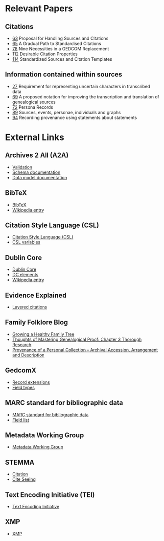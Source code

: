 # Relevant Papers #

## Citations ##

* [63](http://fhiso.org/files/cfp/cfps63.pdf) Proposal for Handling Sources and Citations
* [65](http://fhiso.org/files/cfp/cfps65.pdf)  A Gradual Path to Standardised Citations
* [78](http://fhiso.org/files/cfp/cfps78.pdf)  Nine Necessities in a GEDCOM Replacement
* [112](http://fhiso.org/files/cfp/cfps112.pdf)  Desirable Citation Properties
* [114](http://fhiso.org/files/cfp/cfps114.pdf)  Standardized Sources and Citation Templates

## Information contained within sources ##

* [27](http://fhiso.org/files/cfp/cfps27.pdf)  Requirement for representing uncertain characters in transcribed data
* [69](http://fhiso.org/files/cfp/cfps69.pdf)  A proposed notation for improving the transcription and translation of genealogical sources
* [72](http://fhiso.org/files/cfp/cfps72.pdf)  Persona Records
* [89](http://fhiso.org/files/cfp/cfps89.pdf)  Sources, events, personae, individuals and graphs
* [94](http://fhiso.org/files/cfp/cfps94.pdf)  Recording provenance using statements about statements

# External Links #

## Archives 2 All (A2A) ##

* [Validation](http://a2a.coret.org/)
* [Schema documentation](https://www.dropbox.com/sh/1iizv5emq1jsji5/AABnzja0yqlrbuDzcgs7BRyba/A2ASchema_Documentation_v1.7.pdf)
* [Data model documentation](https://www.dropbox.com/s/pd88vk6kkvg8f8n/A2ABeschrijving_v1.8.pdf)

## BibTeX ##

* [BibTeX](http://www.bibtex.org/)
* [Wikipedia entry](http://en.wikipedia.org/wiki/BibTeX)

## Citation Style Language (CSL) ##

* [Citation Style Language (CSL)](http://citationstyles.org)
* [CSL variables](http://citationstyles.org/downloads/specification.html#appendix-iv-variables)

## Dublin Core ##

* [Dublin Core](http://dublincore.org)
* [DC elements](http://dublincore.org/documents/dces)
* [Wikipedia entry](http://en.wikipedia.org/wiki/Dublin_Core)

## Evidence Explained ##

* [Layered citations](https://www.evidenceexplained.com/content/quicklesson-19-layered-citations-work-layered-clothing)

## Family Folklore Blog ##

* [Growing a Healthy Family Tree](https://familyfolklore.wordpress.com/2014/09/16/growing-a-healthy-family-tree)
* [Thoughts of Mastering Genealogical Proof: Chapter 3 Thorough Research](https://familyfolklore.wordpress.com/2014/03/15/thoughts-of-mastering-genealogical-proof-chapter-3-thorough-research)
* [Provenance of a Personal Collection – Archival Accession, Arrangement and Description](https://familyfolklore.wordpress.com/2013/05/20/provenance-of-a-personal-collection-archival-accession-arrangement-and-description)

## GedcomX ##

* [Record extensions](https://github.com/FamilySearch/gedcomx-record/blob/master/specifications/record-specification.md)
* [Field types](https://github.com/FamilySearch/gedcomx-record/blob/master/specifications/field-types-specification.md)

## MARC standard for bibliographic data ##

* [MARC standard for bibliographic data](http://www.loc.gov/marc/)
* [Field list](http://www.loc.gov/marc/bibliographic/ecbdlist.html)

## Metadata Working Group ##

* [Metadata Working Group](http://www.metadataworkinggroup.org)

## STEMMA ##

* [Citation](http://www.familyhistorydata.parallaxview.co/home/document-structure/citation)
* [Cite Seeing](http://parallax-viewpoint.blogspot.co.uk/2014/09/cite-seeing.html)

## Text Encoding Initiative (TEI) ##

* [Text Encoding Initiative](http://www.tei-c.org)

## XMP ##

* [XMP](http://www.adobe.com/devnet/xmp.html)
